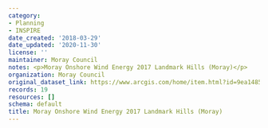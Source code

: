 ```yaml
---
category:
- Planning
- INSPIRE
date_created: '2018-03-29'
date_updated: '2020-11-30'
license: ''
maintainer: Moray Council
notes: <p>Moray Onshore Wind Energy 2017 Landmark Hills (Moray)</p>
organization: Moray Council
original_dataset_link: https://www.arcgis.com/home/item.html?id=9ea1485201f9406987d8813481c3d651
records: 19
resources: []
schema: default
title: Moray Onshore Wind Energy 2017 Landmark Hills (Moray)
---
```

